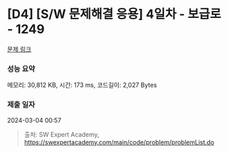 # [D4] [S/W 문제해결 응용] 4일차 - 보급로 - 1249 

[문제 링크](https://swexpertacademy.com/main/code/problem/problemDetail.do?contestProbId=AV15QRX6APsCFAYD) 

### 성능 요약

메모리: 30,812 KB, 시간: 173 ms, 코드길이: 2,027 Bytes

### 제출 일자

2024-03-04 00:57



> 출처: SW Expert Academy, https://swexpertacademy.com/main/code/problem/problemList.do
